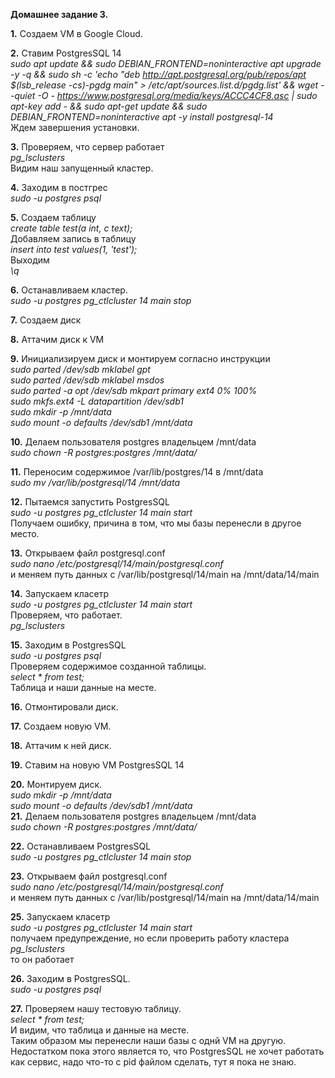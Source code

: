 **Домашнее задание 3.**

**1.** Создаем VM в Google Cloud.

**2.** Ставим PostgresSQL 14  
*sudo apt update && sudo DEBIAN_FRONTEND=noninteractive apt upgrade -y -q && sudo sh -c 'echo "deb http://apt.postgresql.org/pub/repos/apt $(lsb_release -cs)-pgdg main" > /etc/apt/sources.list.d/pgdg.list' && wget --quiet -O - https://www.postgresql.org/media/keys/ACCC4CF8.asc | sudo apt-key add - && sudo apt-get update && sudo DEBIAN_FRONTEND=noninteractive apt -y install postgresql-14*  
Ждем завершения установки.

**3.** Проверяем, что сервер работает  
*pg_lsclusters*  
Видим наш запущенный кластер.

**4.** Заходим в постгрес  
*sudo -u postgres psql*

**5.** Создаем таблицу  
*create table test(a int, c text);*  
Добавляем запись в таблицу  
*insert into test values(1, 'test');*  
Выходим  
*\q*

**6.** Останавливаем кластер.  
*sudo -u postgres pg_ctlcluster 14 main stop*

**7.** Создаем диск

**8.** Аттачим диск к VM

**9.** Инициализируем диск и монтируем согласно инструкции  
*sudo parted /dev/sdb mklabel gpt  
sudo parted /dev/sdb mklabel msdos  
sudo parted -a opt /dev/sdb mkpart primary ext4 0% 100%  
sudo mkfs.ext4 -L datapartition /dev/sdb1  
sudo mkdir -p /mnt/data  
sudo mount -o defaults /dev/sdb1 /mnt/data*

**10.** Делаем пользователя postgres владельцем /mnt/data  
*sudo chown -R postgres:postgres /mnt/data/*

**11.** Переносим содержимое /var/lib/postgres/14 в /mnt/data  
*sudo mv /var/lib/postgresql/14 /mnt/data*

**12.** Пытаемся запустить PostgresSQL  
*sudo -u postgres pg_ctlcluster 14 main start*  
Получаем ошибку, причина в том, что мы базы перенесли в другое место.

**13.** Открываем файл postgresql.conf  
*sudo nano /etc/postgresql/14/main/postgresql.conf*  
и меняем путь данных с /var/lib/postgresql/14/main на /mnt/data/14/main

**14.** Запускаем класетр  
*sudo -u postgres pg_ctlcluster 14 main start*  
Проверяем, что работает.  
*pg_lsclusters*

**15.** Заходим в PostgresSQL  
*sudo -u postgres psql*  
Проверяем содержимое созданной таблицы.  
*select * from test;*  
Таблица и наши данные на месте.

**16.** Отмонтировали диск.

**17.** Создаем новую VM.

**18.** Аттачим к ней диск.

**19.** Ставим на новую VM PostgresSQL 14

**20.** Монтируем диск.  
*sudo mkdir -p /mnt/data  
sudo mount -o defaults /dev/sdb1 /mnt/data*  
**21.** Делаем пользователя postgres владельцем /mnt/data  
*sudo chown -R postgres:postgres /mnt/data/*  

**22.** Останавливаем PostgresSQL  
*sudo -u postgres pg_ctlcluster 14 main stop*

**23.** Открываем файл postgresql.conf  
*sudo nano /etc/postgresql/14/main/postgresql.conf*  
и меняем путь данных с /var/lib/postgresql/14/main на /mnt/data/14/main

**25.** Запускаем класетр  
*sudo -u postgres pg_ctlcluster 14 main start*  
получаем предупреждение, но если проверить работу кластера  
*pg_lsclusters*  
то он работает

**26.** Заходим в PostgresSQL.  
*sudo -u postgres psql*

**27.** Проверяем нашу тестовую таблицу.  
*select * from test;*  
И видим, что таблица и данные на месте.  
Таким образом мы перенесли наши базы с однй VM на другую.  
Недостатком пока этого является то, что PostgresSQL не хочет работать как сервис, надо что-то с pid файлом сделать, тут я пока не знаю.
